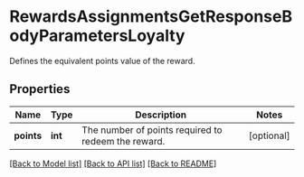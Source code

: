 # RewardsAssignmentsGetResponseBodyParametersLoyalty

Defines the equivalent points value of the reward.

## Properties

Name | Type | Description | Notes
------------ | ------------- | ------------- | -------------
**points** | **int** | The number of points required to redeem the reward. | [optional] 

[[Back to Model list]](../README.md#documentation-for-models) [[Back to API list]](../README.md#documentation-for-api-endpoints) [[Back to README]](../README.md)


